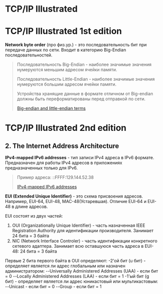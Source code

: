 # TCP/IP Illustrated

# TCP/IP Illustrated 1st edition

**Network byte order** (про физ.ур.) - это последовательность бит при передаче данных по сети. Входит в категорию Big-Endian последовательностей. 
  
> Последовательность Big-Endian - наиболее значимые значения нумеруются меньшим адресом ячейки памяти.
>
> Последовательность Little-Endian - наиболее значимые значения нумеруются большим адресом ячейки памяти.
>
> Устройства хранящие данные в формате отличном от Big-endian должны быть переформатированы перед отправкой по сети.
>
> [Big-endian and little-endian terms](https://www.webopedia.com/TERM/B/big_endian.html)

# TCP/IP Illustrated 2nd edition
## 2. The Internet Address Architecture

**IPv4-mapped IPv6 addresses** - тип записи IPv4 адреса в IPv6 формате. Предназначен для работы IPv4 адресов в приложениях предназначенных только для IPv6.

> Пример адреса: ::FFFF:129.144.52.38
>
> [IPv4-mapped IPv6 addresses](https://www.ibm.com/support/knowledgecenter/en/SSLTBW_2.3.0/com.ibm.zos.v2r3.hale001/ipv6d0031001726.htm)

**EUI (Extended Unique Identifier)** - это схема присвоения адресов. Например, EUI-64, EUI-48, MAC-48(Устаревшая). Отличие EUI-64 и EUI-48 в длине адресов.

EUI состоят из двух частей:
1) OUI (Organizationally Unique Identifier) - часть назначенная IEEE Registration Authority для идентификации производителя. Занимает 24 бита = 3 байта
2) NIC (Network Interface Controler) - часть идентификации конкретного сетевого адаптера. Занимает всю оставшуюся часть адреса в EUI-48: 24 бита = 3 байта

Первые 2 бита первого байта в OUI определяют:
-2'ой бит (u бит) - определяет является ли адрес глобальным или назначен администратором:
--Universally Administered Addresses (UAA) - если бит = 0
--Locally Administered Addresses (LAA) - если бит = 1
-1'ый бит (g бит) - определяет является ли адрес юникастовый или мультикастовым:
--Unicast - если бит = 0
--Group - если бит = 1

> 
